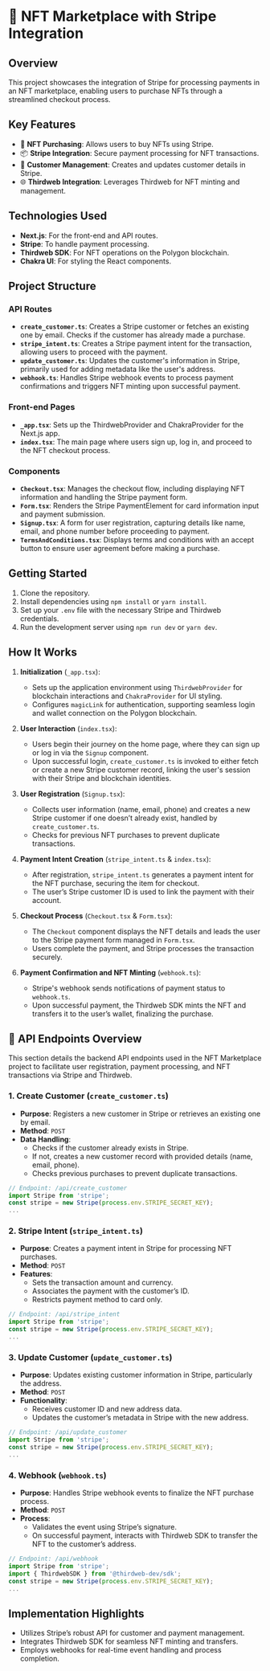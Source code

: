 # 🎨 NFT Marketplace with Stripe Integration

## Overview
This project showcases the integration of Stripe for processing payments in an NFT marketplace, enabling users to purchase NFTs through a streamlined checkout process.

## Key Features
- 🛒 **NFT Purchasing**: Allows users to buy NFTs using Stripe.
- 📦 **Stripe Integration**: Secure payment processing for NFT transactions.
- 🔐 **Customer Management**: Creates and updates customer details in Stripe.
- 🌐 **Thirdweb Integration**: Leverages Thirdweb for NFT minting and management.

## Technologies Used
- **Next.js**: For the front-end and API routes.
- **Stripe**: To handle payment processing.
- **Thirdweb SDK**: For NFT operations on the Polygon blockchain.
- **Chakra UI**: For styling the React components.

## Project Structure

### API Routes
- **`create_customer.ts`**: Creates a Stripe customer or fetches an existing one by email. Checks if the customer has already made a purchase.
- **`stripe_intent.ts`**: Creates a Stripe payment intent for the transaction, allowing users to proceed with the payment.
- **`update_customer.ts`**: Updates the customer's information in Stripe, primarily used for adding metadata like the user's address.
- **`webhook.ts`**: Handles Stripe webhook events to process payment confirmations and triggers NFT minting upon successful payment.

### Front-end Pages
- **`_app.tsx`**: Sets up the ThirdwebProvider and ChakraProvider for the Next.js app.
- **`index.tsx`**: The main page where users sign up, log in, and proceed to the NFT checkout process.

### Components
- **`Checkout.tsx`**: Manages the checkout flow, including displaying NFT information and handling the Stripe payment form.
- **`Form.tsx`**: Renders the Stripe PaymentElement for card information input and payment submission.
- **`Signup.tsx`**: A form for user registration, capturing details like name, email, and phone number before proceeding to payment.
- **`TermsAndConditions.tsx`**: Displays terms and conditions with an accept button to ensure user agreement before making a purchase.

## Getting Started

1. Clone the repository.
2. Install dependencies using `npm install` or `yarn install`.
3. Set up your `.env` file with the necessary Stripe and Thirdweb credentials.
4. Run the development server using `npm run dev` or `yarn dev`.


## How It Works

1. **Initialization** (`_app.tsx`):
    - Sets up the application environment using `ThirdwebProvider` for blockchain interactions and `ChakraProvider` for UI styling.
    - Configures `magicLink` for authentication, supporting seamless login and wallet connection on the Polygon blockchain.

2. **User Interaction** (`index.tsx`):
    - Users begin their journey on the home page, where they can sign up or log in via the `Signup` component.
    - Upon successful login, `create_customer.ts` is invoked to either fetch or create a new Stripe customer record, linking the user's session with their Stripe and blockchain identities.

3. **User Registration** (`Signup.tsx`):
    - Collects user information (name, email, phone) and creates a new Stripe customer if one doesn’t already exist, handled by `create_customer.ts`.
    - Checks for previous NFT purchases to prevent duplicate transactions.

4. **Payment Intent Creation** (`stripe_intent.ts` & `index.tsx`):
    - After registration, `stripe_intent.ts` generates a payment intent for the NFT purchase, securing the item for checkout.
    - The user’s Stripe customer ID is used to link the payment with their account.

5. **Checkout Process** (`Checkout.tsx` & `Form.tsx`):
    - The `Checkout` component displays the NFT details and leads the user to the Stripe payment form managed in `Form.tsx`.
    - Users complete the payment, and Stripe processes the transaction securely.

6. **Payment Confirmation and NFT Minting** (`webhook.ts`):
    - Stripe's webhook sends notifications of payment status to `webhook.ts`.
    - Upon successful payment, the Thirdweb SDK mints the NFT and transfers it to the user’s wallet, finalizing the purchase.

## 🚀 API Endpoints Overview

This section details the backend API endpoints used in the NFT Marketplace project to facilitate user registration, payment processing, and NFT transactions via Stripe and Thirdweb.

### 1. **Create Customer (`create_customer.ts`)**

- **Purpose**: Registers a new customer in Stripe or retrieves an existing one by email.
- **Method**: `POST`
- **Data Handling**:
  - Checks if the customer already exists in Stripe.
  - If not, creates a new customer record with provided details (name, email, phone).
  - Checks previous purchases to prevent duplicate transactions.

```typescript
// Endpoint: /api/create_customer
import Stripe from 'stripe';
const stripe = new Stripe(process.env.STRIPE_SECRET_KEY);
...
```

### 2. **Stripe Intent (`stripe_intent.ts`)**

- **Purpose**: Creates a payment intent in Stripe for processing NFT purchases.
- **Method**: `POST`
- **Features**:
  - Sets the transaction amount and currency.
  - Associates the payment with the customer’s ID.
  - Restricts payment method to card only.

```typescript
// Endpoint: /api/stripe_intent
import Stripe from 'stripe';
const stripe = new Stripe(process.env.STRIPE_SECRET_KEY);
...
```

### 3. **Update Customer (`update_customer.ts`)**

- **Purpose**: Updates existing customer information in Stripe, particularly the address.
- **Method**: `POST`
- **Functionality**:
  - Receives customer ID and new address data.
  - Updates the customer’s metadata in Stripe with the new address.

```typescript
// Endpoint: /api/update_customer
import Stripe from 'stripe';
const stripe = new Stripe(process.env.STRIPE_SECRET_KEY);
...
```

### 4. **Webhook (`webhook.ts`)**

- **Purpose**: Handles Stripe webhook events to finalize the NFT purchase process.
- **Method**: `POST`
- **Process**:
  - Validates the event using Stripe’s signature.
  - On successful payment, interacts with Thirdweb SDK to transfer the NFT to the customer’s address.

```typescript
// Endpoint: /api/webhook
import Stripe from 'stripe';
import { ThirdwebSDK } from '@thirdweb-dev/sdk';
const stripe = new Stripe(process.env.STRIPE_SECRET_KEY);
...
```

## Implementation Highlights

- Utilizes Stripe’s robust API for customer and payment management.
- Integrates Thirdweb SDK for seamless NFT minting and transfers.
- Employs webhooks for real-time event handling and process completion.
